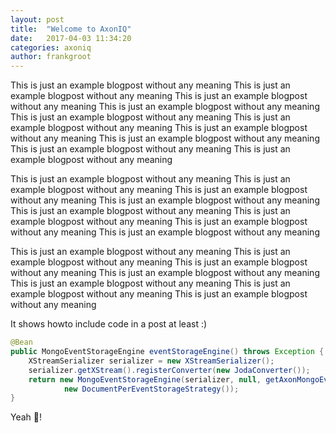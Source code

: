 ```yaml
---
layout: post
title:  "Welcome to AxonIQ"
date:   2017-04-03 11:34:20
categories: axoniq
author: frankgroot
---
```

This is just an example blogpost without any meaning
This is just an example blogpost without any meaning
This is just an example blogpost without any meaning
This is just an example blogpost without any meaning
This is just an example blogpost without any meaning
This is just an example blogpost without any meaning
This is just an example blogpost without any meaning
This is just an example blogpost without any meaning
This is just an example blogpost without any meaning
This is just an example blogpost without any meaning

This is just an example blogpost without any meaning
This is just an example blogpost without any meaning
This is just an example blogpost without any meaning
This is just an example blogpost without any meaning
This is just an example blogpost without any meaning
This is just an example blogpost without any meaning
This is just an example blogpost without any meaning
This is just an example blogpost without any meaning

This is just an example blogpost without any meaning
This is just an example blogpost without any meaning
This is just an example blogpost without any meaning
This is just an example blogpost without any meaning
This is just an example blogpost without any meaning
This is just an example blogpost without any meaning
This is just an example blogpost without any meaning

It shows howto include code in a post at least :)
```java
@Bean
public MongoEventStorageEngine eventStorageEngine() throws Exception {
    XStreamSerializer serializer = new XStreamSerializer();
    serializer.getXStream().registerConverter(new JodaConverter());
    return new MongoEventStorageEngine(serializer, null, getAxonMongoEventTemplate(),
            new DocumentPerEventStorageStrategy());
}
```

Yeah :baby:!